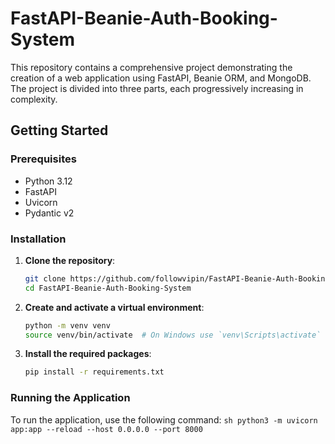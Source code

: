 # FastAPI-Beanie-Auth-Booking-System
This repository contains a comprehensive project demonstrating the creation of a web application using FastAPI, Beanie ORM, and MongoDB. The project is divided into three parts, each progressively increasing in complexity.

## Getting Started

### Prerequisites

- Python 3.12
- FastAPI
- Uvicorn
- Pydantic v2

### Installation

1. **Clone the repository**:
    ```sh
    git clone https://github.com/followvipin/FastAPI-Beanie-Auth-Booking-System.git
    cd FastAPI-Beanie-Auth-Booking-System
    ```

2. **Create and activate a virtual environment**:
    ```sh
    python -m venv venv
    source venv/bin/activate  # On Windows use `venv\Scripts\activate`
    ```

3. **Install the required packages**:
    ```sh
    pip install -r requirements.txt
    ```

### Running the Application

To run the application, use the following command:
    ```sh
    python3 -m uvicorn app:app --reload --host 0.0.0.0 --port 8000
    ```